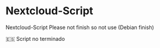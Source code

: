 # Nextcloud-Script
Nextcloud-Script
Please not finish so not use (Debian finish)

🇪🇸
Script no terminado

